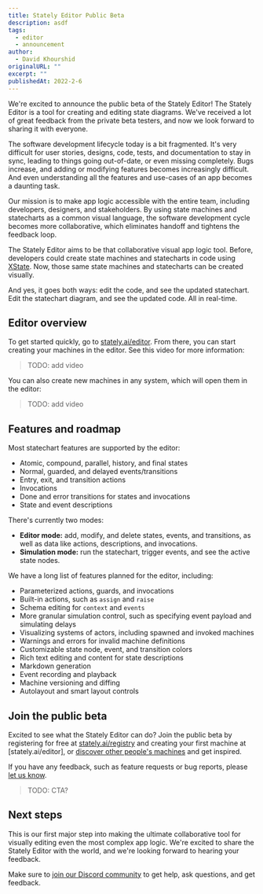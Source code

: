 ```yaml
---
title: Stately Editor Public Beta
description: asdf
tags:
  - editor
  - announcement
author:
  - David Khourshid
originalURL: ""
excerpt: ""
publishedAt: 2022-2-6
---
```


We're excited to announce the public beta of the Stately Editor! The Stately Editor is a tool for creating and editing state diagrams. We've received a lot of great feedback from the private beta testers, and now we look forward to sharing it with everyone.

The software development lifecycle today is a bit fragmented. It's very difficult for user stories, designs, code, tests, and documentation to stay in sync, leading to things going out-of-date, or even missing completely. Bugs increase, and adding or modifying features becomes increasingly difficult. And even understanding all the features and use-cases of an app becomes a daunting task.

Our mission is to make app logic accessible with the entire team, including developers, designers, and stakeholders. By using state machines and statecharts as a common visual language, the software development cycle becomes more collaborative, which eliminates handoff and tightens the feedback loop.

The Stately Editor aims to be that collaborative visual app logic tool. Before, developers could create state machines and statecharts in code using [XState](https://github.com/statelyai/xstate). Now, those same state machines and statecharts can be created visually.

And yes, it goes both ways: edit the code, and see the updated statechart. Edit the statechart diagram, and see the updated code. All in real-time.

## Editor overview

To get started quickly, go to [stately.ai/editor](https://stately.ai/editor). From there, you can start creating your machines in the editor. See this video for more information:

> TODO: add video

You can also create new machines in any system, which will open them in the editor:

> TODO: add video

## Features and roadmap

Most statechart features are supported by the editor:

- Atomic, compound, parallel, history, and final states
- Normal, guarded, and delayed events/transitions
- Entry, exit, and transition actions
- Invocations
- Done and error transitions for states and invocations
- State and event descriptions

There's currently two modes:

- **Editor mode:** add, modify, and delete states, events, and transitions, as well as data like actions, descriptions, and invocations.
- **Simulation mode:** run the statechart, trigger events, and see the active state nodes.

We have a long list of features planned for the editor, including:

- Parameterized actions, guards, and invocations
- Built-in actions, such as `assign` and `raise`
- Schema editing for `context` and `events`
- More granular simulation control, such as specifying event payload and simulating delays
- Visualizing systems of actors, including spawned and invoked machines
- Warnings and errors for invalid machine definitions
- Customizable state node, event, and transition colors
- Rich text editing and content for state descriptions
- Markdown generation
- Event recording and playback
- Machine versioning and diffing
- Autolayout and smart layout controls

## Join the public beta

Excited to see what the Stately Editor can do? Join the public beta by registering for free at [stately.ai/registry](https://stately.ai/registry) and creating your first machine at [stately.ai/editor], or [discover other people's machines](https://stately.ai/registry/discover) and get inspired.

If you have any feedback, such as feature requests or bug reports, please [let us know](https://github.com/statelyai/editor-feedback/issues/new).

> TODO: CTA?

## Next steps

This is our first major step into making the ultimate collaborative tool for visually editing even the most complex app logic. We're excited to share the Stately Editor with the world, and we're looking forward to hearing your feedback.

Make sure to [join our Discord community](https://discord.gg/xstate) to get help, ask questions, and get feedback.
